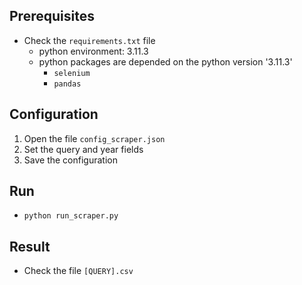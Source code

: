 ## Prerequisites

- Check the `requirements.txt` file
  - python environment: 3.11.3
  - python packages are depended on the python version '3.11.3'
    - `selenium`
    - `pandas`

## Configuration

1. Open the file `config_scraper.json`
2. Set the query and year fields
3. Save the configuration

## Run 

- `python run_scraper.py`

## Result

- Check the file `[QUERY].csv`
